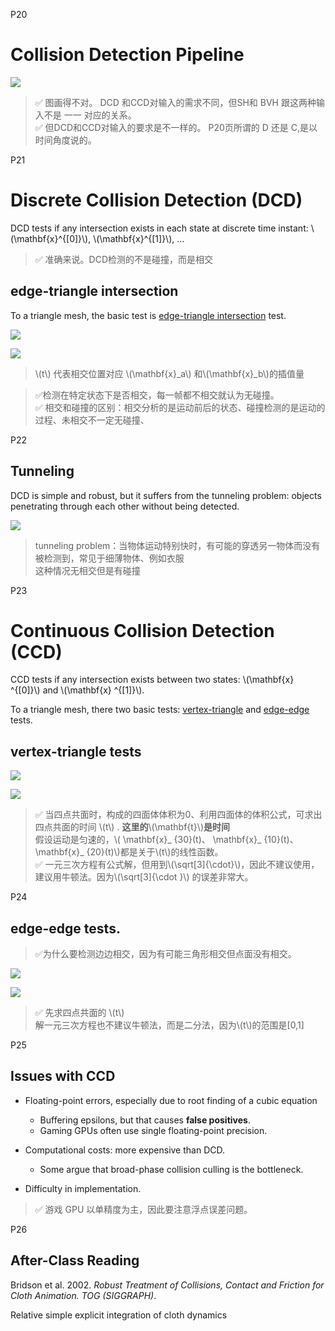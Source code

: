 P20   
# Collision Detection Pipeline    

![](./assets/09-12.png)   

> &#x2705; 图画得不对。 DCD 和CCD对输入的需求不同，但SH和 BVH 跟这两种输入不是 一一 对应的关系。   
> &#x2705; 但DCD和CCD对输入的要求是不一样的。
> P20页所谓的 D 还是 C,是以时间角度说的。   

P21   
# Discrete Collision Detection (DCD)    

DCD tests if any intersection exists in each state at discrete time instant: \\(\mathbf{x}^{[0]}\\), \\(\mathbf{x}^{[1]}\\), …

> &#x2705; 准确来说。DCD检测的不是碰撞，而是相交    

## edge-triangle intersection

To a triangle mesh, the basic test is <u>edge-triangle intersection</u> test.     

![](./assets/09-13.png)   

![](./assets/09-14.png)   


> \\(t\\) 代表相交位置对应 \\(\mathbf{x}_a\\) 和\\(\mathbf{x}_b\\)的插值量     

> &#x2705;检测在特定状态下是否相交，每一帧都不相交就认为无碰撞。   
> &#x2705; 相交和碰撞的区别：相交分析的是运动前后的状态、碰撞检测的是运动的过程、未相交不一定无碰撞、

P22   
## Tunneling   


DCD is simple and robust, but it suffers from the tunneling problem: objects penetrating through each other without being detected.     


![](./assets/09-15.png)   


> tunneling problem：当物体运动特别快时，有可能的穿透另一物体而没有被检测到，常见于细薄物体、例如衣服     
> 这种情况无相交但是有碰撞  

P23   
# Continuous Collision Detection (CCD)    


CCD tests if any intersection exists between two states: \\(\mathbf{x} ^{[0]}\\) and \\(\mathbf{x} ^{[1]}\\).    

To a triangle mesh, there two basic tests: <u>vertex-triangle</u> and <u>edge-edge</u> tests.      

## vertex-triangle tests

![](./assets/09-17.png)   

![](./assets/09-16.png)   


> &#x2705; 当四点共面时，构成的四面体体积为0、利用四面体的体积公式，可求出四点共面的时间 \\(t\\) . **这里的**\\(\mathbf{t}\\)**是时间**    
假设运动是匀速的，\\( \mathbf{x}_ {30}(t)、 \mathbf{x}_ {10}(t)、\mathbf{x}_ {20}(t)\\)都是关于\\(t\\)的线性函数。   
> &#x2705; 一元三次方程有公式解，但用到\\(\sqrt[3]{\cdot}\\)，因此不建议使用，建议用牛顿法。因为\\(\sqrt[3]{\cdot }\\) 的误差非常大。    


P24   
## edge-edge tests.       

> &#x2705;为什么要检测边边相交，因为有可能三角形相交但点面没有相交。   

![](./assets/09-18.png)   

![](./assets/09-19.png)   


> &#x2705; 先求四点共面的 \\(t\\)       
解一元三次方程也不建议牛顿法，而是二分法，因为\\(t\\)的范围是[0,1]   



P25   
## Issues with CCD   


 - Floating-point errors, especially due to root finding of a cubic equation    
    - Buffering epsilons, but that causes **false positives**.     
    - Gaming GPUs often use single floating-point precision.   

 - Computational costs: more expensive than DCD.   
    - Some argue that broad-phase collision culling is the bottleneck.   

 - Difficulty in implementation.    
 

> &#x2705; 游戏 GPU 以单精度为主，因此要注意浮点误差问题。     


P26   
## After-Class Reading    


Bridson et al. 2002. *Robust Treatment of Collisions, Contact
and Friction for Cloth Animation. TOG (SIGGRAPH)*.    

Relative simple explicit integration of cloth dynamics    
